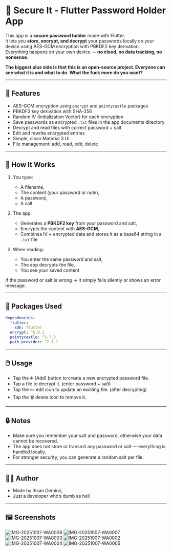 # 🔐 Secure It - Flutter Password Holder App

This app is a **secure password holder** made with Flutter.  
It lets you **store, encrypt, and decrypt** your passwords locally on your device using AES-GCM encryption with PBKDF2 key derivation.  
Everything happens on your own device — **no cloud, no data tracking, no nonsense**.

**The biggest plus side is that this is an open-source project. Everyone can see what it is and what to do. What the fuck more do you want?**

---

## 🚀 Features

- AES-GCM encryption using `encrypt` and `pointycastle` packages  
- PBKDF2 key derivation with SHA-256  
- Random IV (Initialization Vector) for each encryption  
- Save passwords as encrypted `.txt` files in the app documents directory  
- Decrypt and read files with correct password + salt  
- Edit and rewrite encrypted entries  
- Simple, clean Material 3 UI  
- File management: add, read, edit, delete  

---

## 🧠 How It Works

1. You type:
   - A filename,
   - The content (your password or note),  
   - A password, 
   - A salt 

2. The app:
   - Generates a **PBKDF2 key** from your password and salt,  
   - Encrypts the content with **AES-GCM**,  
   - Combines IV + encrypted data and stores it as a base64 string in a `.txt` file  

3. When reading:
   - You enter the same password and salt,  
   - The app decrypts the file, 
   - You see your saved content

If the password or salt is wrong → it simply fails silently or shows an error message.

---

## 🧩 Packages Used

```yaml
dependencies:
  flutter:
    sdk: flutter
  encrypt: ^5.0.1
  pointycastle: ^3.7.3
  path_provider: ^2.1.1
```

---

## 🖱️ Usage
  - Tap the ➕ (Add) button to create a new encrypted password file.
  - Tap a file to decrypt it. (enter password + salt)
  - Tap the ✏️ edit icon to update an existing file. (after decrypting)
  - Tap the 🗑️ delete icon to remove it.

---

## 🔒 Notes
  - Make sure you remember your salt and password, otherwise your data cannot be recovered.
  - The app does not store or transmit any password or salt — everything is handled locally.
  - For stronger security, you can generate a random salt per file.

---

## 🧑‍💻 Author
  - Made by İhsan Demirci,
  - Just a developer who’s dumb as hell

---

## 🖼️ Screenshots
![IMG-20251007-WA0006](https://github.com/user-attachments/assets/3c3d7d85-5a11-4956-94d5-666b0d43bd95)
![IMG-20251007-WA0007](https://github.com/user-attachments/assets/bf387fd1-e776-43c6-89b3-5077c4ca6695)
![IMG-20251007-WA0003](https://github.com/user-attachments/assets/d307687a-67c9-4948-a3ff-522bf5486346)
![IMG-20251007-WA0002](https://github.com/user-attachments/assets/d8374473-4478-4ba0-859a-ee9680476bc1)
![IMG-20251007-WA0004](https://github.com/user-attachments/assets/9bb53e1b-cffd-4168-b6ef-3352fdeea81c)
![IMG-20251007-WA0005](https://github.com/user-attachments/assets/1c306894-204f-4aa0-bbdc-b0be6a52d6a5)

